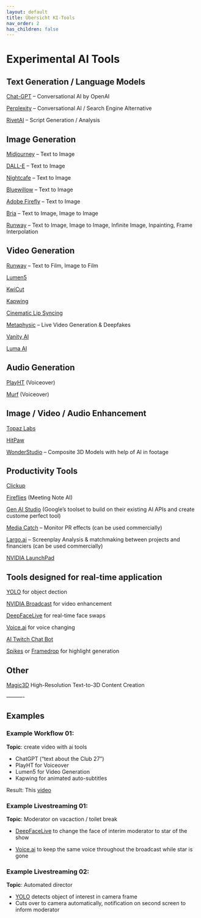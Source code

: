 ```yaml
---
layout: default
title: Übersicht KI-Tools
nav_order: 2
has_children: false
---
```


# Experimental AI Tools

## Text Generation / Language Models
[Chat-GPT](https://openai.com/chatgpt) – Conversational AI by OpenAI

[Perplexity](https://www.perplexity.ai) – Conversational AI / Search Engine Alternative

[RivetAI](https://www.rivetai.com/) – Script Generation  / Analysis
 
## Image Generation
[Midjourney](https://www.midjourney.com/home) – Text to Image

[DALL-E](https://openai.com/dall-e-2) – Text to Image

[Nightcafe](https://creator.nightcafe.studio/) – Text to Image

[Bluewillow](https://www.bluewillow.ai/) – Text to Image

[Adobe Firefly](https://www.adobe.com/de/sensei/generative-ai/firefly.html) – Text to Image

[Bria](https://bria.ai/) – Text to Image, Image to Image

[Runway](https://runwayml.com/) – Text to Image, Image to Image, Infinite Image, Inpainting, Frame Interpolation
 

## Video Generation
[Runway](https://runwayml.com/) – Text to Film, Image to Film

[Lumen5](https://lumen5.com/)

[KwiCut](https://kwicut.media.io/app/)

[Kapwing](https://www.kapwing.com/)

[Cinematic Lip Syncing](https://www.flawlessai.com/) 

[Metaphysic](https://metaphysic.ai/) – Live Video Generation & Deepfakes 

[Vanity AI](https://monstersaliensrobotszombies.com/vanityai?ref=taaft) 

[Luma AI ](https://lumalabs.ai/)
 
## Audio Generation
[PlayHT](https://play.ht) (Voiceover)

[Murf](https://murf.ai/) (Voiceover)
 
## Image / Video / Audio Enhancement
[Topaz Labs](https://www.topazlabs.com/) 

[HitPaw ](https://www.hitpaw.com/)

[WonderStudio](https://wonderdynamics.com/) – Composite 3D Models with help of AI in footage 
 
## Productivity Tools
[Clickup](https://clickup.com/)

[Fireflies](https://fireflies.ai/) (Meeting Note AI)

[Gen AI Studio](https://cloud.google.com/generative-ai-studio) (Google’s toolset to build on their existing AI APIs and create custome perfect tool)

[Media Catch](https://mediacatch.io/) – Monitor PR effects (can be used commercially)

[Largo.ai](https://home.largo.ai/) – Screenplay Analysis & matchmaking between projects and financiers (can be used commercially)

[NVIDIA LaunchPad](https://www.nvidia.com/en-us/launchpad/)

 
## Tools designed for real-time application
[YOLO](https://pjreddie.com/darknet/yolo/) for object dection

[NVIDIA Broadcast](https://www.nvidia.com/en-gb/geforce/broadcasting/broadcast-app/) for video enhancement

[DeepFaceLive](https://github.com/iperov/DeepFaceLive) for real-time face swaps

[Voice.ai](https://voice.ai/?refn=Jason%20Derekis&tracking_id=gX7a1oDVMSv7pgGE0zppks3hly1FiekJ) for voice changing​

[AI Twitch Chat Bot](https://aitwitch.chat/)

[Spikes](https://www.spikes.studio/) or [Framedrop](https://www.framedrop.gg/) for highlight generation
 
## Other
[Magic3D](https://research.nvidia.com/labs/dir/magic3d/) High-Resolution Text-to-3D Content Creation
 
———-
## Examples
 
### Example Workflow 01:
**Topic**: create video with ai tools

- ChatGPT (“text about the Club 27”)
- PlayHT for Voiceover
- Lumen5 for Video Generation
- Kapwing for animated auto-subtitles

Result: This [video](https://drive.google.com/file/d/1wKaH0PtCE5S4ZoRpjBaOKbJMx72eJJJU/view?usp=sharing)
 
### Example Livestreaming 01:
**Topic**: Moderator on vacaction / toilet break

- [DeepFaceLive](https://github.com/iperov/DeepFaceLive) to change the face of interim moderator to star of the show

- [Voice.ai](https://voice.ai/?refn=Jason%20Derekis&tracking_id=gX7a1oDVMSv7pgGE0zppks3hly1FiekJ) to keep the same voice throughout the broadcast while star is gone
 
### Example Livestreaming 02:
**Topic**: Automated director

- [YOLO](https://pjreddie.com/darknet/yolo/) detects object of interest in camera frame
- Cuts over to camera automatically, notification on second screen to inform moderator
 
